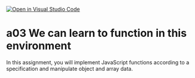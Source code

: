 [![Open in Visual Studio Code](https://classroom.github.com/assets/open-in-vscode-f059dc9a6f8d3a56e377f745f24479a46679e63a5d9fe6f495e02850cd0d8118.svg)](https://classroom.github.com/online_ide?assignment_repo_id=5974983&assignment_repo_type=AssignmentRepo)
# a03 We can learn to function in this environment
In this assignment, you will implement JavaScript functions according to a specification and manipulate object and array data.
